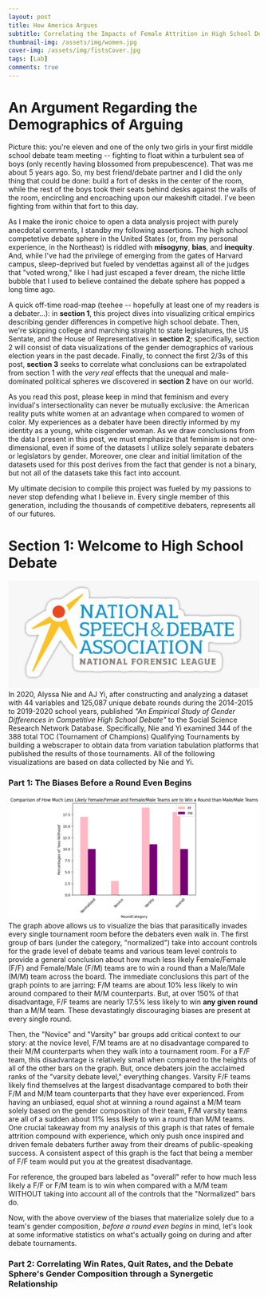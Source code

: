 ```yaml
---
layout: post
title: How America Argues
subtitle: Correlating the Impacts of Female Attrition in High School Debate with the Demographics and Legislation of United States Government
thumbnail-img: /assets/img/women.jpg
cover-img: /assets/img/fistsCover.jpg
tags: [Lab]
comments: true
---
```


# An Argument Regarding the Demographics of Arguing
Picture this: you're eleven and one of the only two girls in your first middle school debate team meeting -- fighting to float  within a turbulent sea of boys (only recently having blossomed from prepubescence). That was me about 5 years ago. So, my best friend/debate partner and I did the only thing that could be done: build a fort of desks in the center of the room, while the rest of the boys took their seats behind desks against the walls of the room, encircling and encroaching upon our makeshift citadel. I've been fighting from within that fort to this day. 

As I make the ironic choice to open a data analysis project with purely anecdotal comments, I standby my following assertions. The high school competetive debate sphere in the United States (or, from my personal experience, in the Northeast) is riddled with **misogyny**, **bias**, and **inequity**. And, while I've had the privilege of emerging from the gates of Harvard campus, sleep-deprived but fueled by vendettas against all of the judges that "voted wrong," like I had just escaped a fever dream, the niche little bubble that I used to believe contained the debate sphere has popped a long time ago.  

A quick off-time road-map (teehee -- hopefully at least one of my readers is a debater...): in **section 1**, this project dives into visualizing critical empirics describing gender differences in competive high school debate. Then, we're skipping college and marching straight to state legislatures, the US Sentate, and the House of Representatives in **section 2**; specifically, section 2 will consist of data visualizations of the gender demographics of various election years in the past decade. Finally, to connect the first 2/3s of this post, **section 3** seeks to correlate what conclusions can be extrapolated from section 1 with the *very real* effects that the unequal and male-dominated political spheres we discovered in **section 2** have on our world.  

As you read this post, please keep in mind that feminism and every invidual's intersectionality can never be mutually exclusive: the American reality puts white women at an advantage when compared to women of color. My experiences as a debater have been directly informed by my identity as a young, white cisgender woman. As we draw conclusions from the data I present in this post, we must emphasize that feminism is not one-dimensional, even if some of the datasets I utilize solely separate debaters or legislators by gender. Moreover, one clear and initial limitation of the datasets used for this post derives from the fact that gender is not a binary, but not all of the datasets take this fact into account. 

My ultimate decision to compile this project was fueled by my passions to never stop defending what I believe in. Every single member of this generation, including the thousands of competitive debaters, represents all of our futures.


# Section 1: Welcome to High School Debate
![nsdalogo](../assets/img/NSDA.jpg)
In 2020, Alyssa Nie and AJ Yi, after constructing and analyzing a dataset with 44 variables and 125,087 unique debate rounds during the 2014-2015 to 2019-2020 school years, published _"An Empirical Study of Gender Differences in Competitive High School Debate"_ to the Social Science Research Network Database. Specifically, Nie and Yi examined 344 of the 388 total TOC (Tournament of Champions) Qualifying Tournaments by building a webscraper to obtain data from variation tabulation platforms that published the results of those tournaments. All of the following visualizations are based on data collected by Nie and Yi.

### Part 1: The Biases Before a Round Even Begins
![lessLiklihood](../assets/img/PF1Graph.jpg)
The graph above allows us to visualize the bias that parasitically invades every single tournament room before the debaters even walk in. The first group of bars (under the category, "normalized") take into account controls for the grade level of debate teams and various team level controls to provide a general conclusion about how much less likely Female/Female (F/F) and Female/Male (F/M) teams are to win a round than a Male/Male (M/M) team across the board. The immediate conclusions this part of the graph points to are jarring: F/M teams are about 10% less likely to win around compared to their M/M counterparts. But, at over 150% of that disadvantage, F/F teams are nearly 17.5% less likely to win **any given round** than a M/M team. These devastatingly discouraging biases are present at every single round.

Then, the "Novice" and "Varsity" bar groups add critical context to our story: at the novice level, F/M teams are at no disadvantage compared to their M/M counterparts when they walk into a tournament room. For a F/F team, this disadvantage is relatively small when compared to the heights of all of the other bars on the graph. But, once debaters join the acclaimed ranks of the "varsity debate level," everything changes. Varsity F/F teams likely find themselves at the largest disadvantage compared to both their F/M and M/M team counterparts that they have ever experienced. From having an unbiased, equal shot at winning a round against a M/M team solely based on the gender composition of their team, F/M varsity teams are all of a sudden about 11% less likely to win a round than M/M teams. One crucial takeaway from my analysis of this graph is that rates of female attrition compound with experience, which only push once inspired and driven female debaters further away from their dreams of public-speaking success. A consistent aspect of this graph is the fact that being a member of F/F team would put you at the greatest disadvantage.

For reference, the grouped bars labeled as "overall" refer to how much less likely a F/F or F/M team is to win when compared with a M/M team WITHOUT taking into account all of the controls that the "Normalized" bars do. 

Now, with the above overview of the biases that materialize solely due to a team's gender composition, *before a round even begins* in mind, let's look at some informative statistics on what's actually going on during and after debate tournaments. 

### Part 2: Correlating Win Rates, Quit Rates, and the Debate Sphere's Gender Composition through a Synergetic Relationship




